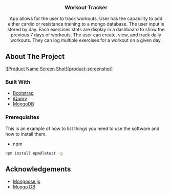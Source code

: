 
<br />
<p align="center">

  <h3 align="center">Workout Tracker</h3>

  <p align="center">
  App allows for the user to track workouts. User has the capability to add either cardio or resistance training to a mongo database. The user input is stored by day. Each exercises stats are display in a dashboard to show the previous 7 days of workouts.
    The user can create, view, and track daily workouts. They can log multiple exercises for a workout on a given day.





## About The Project

[![Product Name Screen Shot][product-screenshot]]()


### Built With

* [Bootstrap](https://getbootstrap.com/)
* [jQuery](https://jquery.com/)
* [MongoDB](https://www.mongodb.com/)

### Prerequisites

This is an example of how to list things you need to use the software and how to install them.
* npm
```sh
npm install npm@latest -g
```

## Acknowledgements

* [Mongoose.js](https://mongoosejs.com/)
* [Mongo DB](https://www.mongodb.com/)

